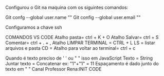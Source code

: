 Configurou o Git na maquina com os siguintes comandos:

Git confg --global user.name "<nome>"
Git config --global user.email "<email>"

Configuramos a chave ssh

COMANDOS VS CODE
Atalho pasta= ctrl + K + O
Atalho Salvar= ctrl + S
Comentar= ctrl + . + ,
Atalho LIMPAR TERMINAL = CTRL + L
LS = listar arquivos e pasta 
CD =
Atalho para voltar ao terminal= ctrl + c

Quando é texto preciso de ' ' ou " " isso em JavaScript
Texto = String
Juntar texto = Concatenar ex: "1"+"1" = 11
Espaçamento é dado junto do texto em " "
Canal Professor Rena:INIT CODE




